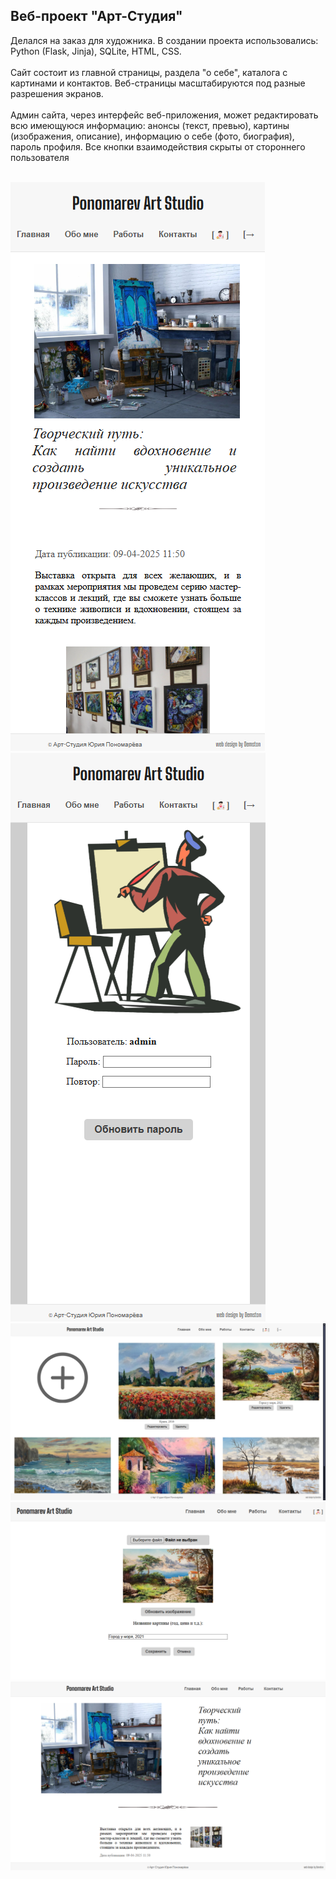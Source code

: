 ## Веб-проект "Арт-Студия"

Делался на заказ для художника. В создании проекта использовались: Python (Flask, Jinja), SQLite, HTML, CSS.<br><br>
Сайт состоит из главной страницы, раздела "о себе", каталога с картинами и контактов. Веб-страницы масштабируются под разные разрешения экранов.<br><br>
Админ сайта, через интерфейс веб-приложения, может редактировать всю имеющуюся информацию: анонсы (текст, превью), картины (изображения, описание), информацию о себе (фото, биография), пароль профиля. 
Все кнопки взаимодействия скрыты от стороннего пользователя<br><br>

![Window](https://github.com/Demston/art-studio_web-project/blob/main/screen_1.png)
![Window](https://github.com/Demston/art-studio_web-project/blob/main/screen_4.png)<br>
![Window](https://github.com/Demston/art-studio_web-project/blob/main/screen_6.png)<br>
![Window](https://github.com/Demston/art-studio_web-project/blob/main/screen_7.png)<br>
![Window](https://github.com/Demston/art-studio_web-project/blob/main/screen_9.png)<br>
